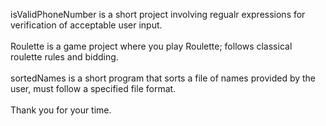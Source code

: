 isValidPhoneNumber is a short project involving regualr expressions for verification of acceptable user input. <br/><br/>
Roulette is a game project where you play Roulette; follows classical roulette rules and bidding. <br/><br/>
sortedNames is a short program that sorts a file of names provided by the user, must follow a specified  file format. <br/><br/>
Thank you for your time.
